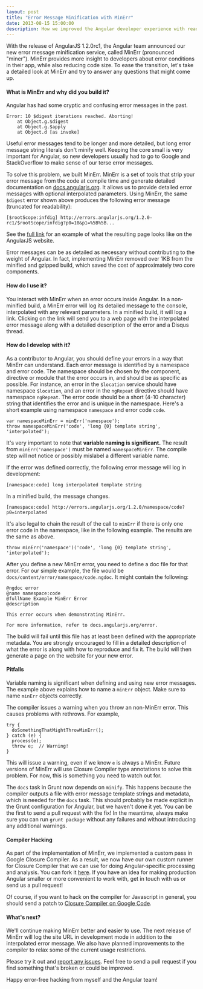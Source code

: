 ```yaml
---
layout: post
title: "Error Message Minification with MinErr"
date: 2013-08-15 15:00:00
description: How we improved the Angular developer experience with readable minified error messages.
---
```


With the release of AngularJS 1.2.0rc1, the Angular team announced our new
error message minification service, called MinErr (pronounced "miner"). MinErr
provides more insight to developers about error conditions in their app, while
also reducing code size. To ease the transition, let's take a detailed look at
MinErr and try to answer any questions that might come up.

#### What is MinErr and why did you build it?

Angular has had some cryptic and confusing error messages in the past.

```
Error: 10 $digest iterations reached. Aborting!
    at Object.g.$digest
    at Object.g.$apply
    at Object.d [as invoke]
```

Useful error messages tend to be longer and more detailed, but long error
message string literals don't minify well. Keeping the core small is very
important for Angular, so new developers usually had to go to Google and
StackOverflow to make sense of our terse error messages.

To solve this problem, we built MinErr. MinErr is a set of tools that strip your
error message from the code at compile time and generate detailed documentation
on [docs.angularjs.org](http://docs.angularjs.org). It allows us to provide
detailed error messages with optional interpolated parameters. Using MinErr, the
same `$digest` error shown above produces the following error message (truncated
for readability):

```
[$rootScope:infdig] http://errors.angularjs.org/1.2.0-rc1/$rootScope/infdig?p0=10&p1=%5B%5B...
```

See the [full link](http://docs.angularjs.org/error/$rootScope:infdig?p0=10&p1=%5B%5B%22foo%3B%20newVal:%206%3B%20oldVal:%205%22%5D,%5B%22foo%3B%20newVal:%207%3B%20oldVal:%206%22%5D,%5B%22foo%3B%20newVal:%208%3B%20oldVal:%207%22%5D,%5B%22foo%3B%20newVal:%209%3B%20oldVal:%208%22%5D,%5B%22foo%3B%20newVal:%2010%3B%20oldVal:%209%22%5D%5D)
for an example of what the resulting page looks like on the AngularJS website.

Error messages can be as detailed as necessary without contributing to the
weight of Angular. In fact, implementing MinErr removed over 1KB from the
minified and gzipped build, which saved the cost of approximately two core
components.

#### How do I use it?

You interact with MinErr when an error occurs inside Angular. In a non-minified
build, a MinErr error will log its detailed message to the console,
interpolated with any relevant parameters. In a minified build, it will log a
link. Clicking on the link will send you to a web page with the interpolated
error message along with a detailed description of the error and a Disqus
thread.

#### How do I develop with it?

As a contributor to Angular, you should define your errors in a way that MinErr can
understand. Each error message is identified by a namespace and error code. The
namespace should be chosen by the component, directive or module that the error
occurs in, and should be as specific as possible. For instance, an error in the
`$location` service should have namespace `$location`, and an error in the
`ngRepeat` directive should have namespace `ngRepeat`. The error code should be
a short (4-10 character) string that identifies the error and is unique in the
namespace. Here's a short example using namespace `namespace` and error code
`code`.

```
var namespaceMinErr = minErr('namespace');
throw namespaceMinErr('code', 'long {0} template string', 'interpolated');
```

It's very important to note that **variable naming is significant.** The result
from `minErr('namespace')` must be named `namespaceMinErr`. The compile step
will not notice or possibly mislabel a different variable name.

If the error was defined correctly, the following error message will log in
development:

```
[namespace:code] long interpolated template string
```

In a minified build, the message changes.

```
[namespace:code] http://errors.angularjs.org/1.2.0/namespace/code?p0=interpolated
```

It's also legal to chain the result of the call to `minErr` if there is only one
error code in the namespace, like in the following example. The results are the
same as above.

```
throw minErr('namespace')('code', 'long {0} template string', 'interpolated');
```

After you define a new MinErr error, you need to define a doc file for that
error. For our simple example, the file would be
`docs/content/error/namespace/code.ngdoc`. It might contain the following:

```
@ngdoc error
@name namespace:code
@fullName Example MinErr Error
@description

This error occurs when demonstrating MinErr.

For more information, refer to docs.angularjs.org/error.
```

The build will fail until this file has at least been defined with the
appropriate metadata. You are strongly encouraged to fill in a detailed
description of what the error is along with how to reproduce and fix it. The
build will then generate a page on the website for your new error.

#### Pitfalls

Variable naming is significant when defining and using new error messages.  The
example above explains how to name a `minErr` object.  Make sure to name
`minErr` objects correctly.

The compiler issues a warning when you throw an non-MinErr error. This causes
problems with rethrows. For example,

```
try {
  doSomethingThatMightThrowMinErr();
} catch (e) {
  process(e);
  throw e;  // Warning!
}
```

This will issue a warning, even if we know `e` is always a MinErr. Future
versions of MinErr will use Closure Compiler type annotations to solve this
problem. For now, this is something you need to watch out for.

The `docs` task in Grunt now depends on `minify`. This happens because the
compiler outputs a file with error message template strings and metadata, which
is needed for the `docs` task. This should probably be made explicit in the
Grunt configuration for Angular, but we haven't done it yet. You can be the
first to send a pull request with the fix!  In the meantime, always make sure
you can run `grunt package` without any failures and without introducing any
additional warnings.

#### Compiler Hacking

As part of the implementation of MinErr, we implemented a custom pass in
Google Closure Compiler. As a result, we now have our own custom runner for
Closure Compiler that we can use for doing Angular-specific processing and
analysis. You can fork it [here](https://github.com/angular/ng-closure-runner).
If you have an idea for making production Angular smaller or more convenient to
work with, get in touch with us or send us a pull request!

Of course, if you want to hack on the compiler for Javascript in general, you
should send a patch to
[Closure Compiler on Google Code](https://code.google.com/p/closure-compiler/).

#### What's next?

We'll continue making MinErr better and easier to use. The next release of
MinErr will log the site URL in development mode in addition to the interpolated
error message. We also have planned improvements to the compiler to relax some
of the current usage restrictions.

Please try it out and
[report any issues](https://github.com/angular/angular.js/issues?state=open).
Feel free to send a pull request if you find something that's broken or could
be improved.

Happy error-free hacking from myself and the Angular team!
